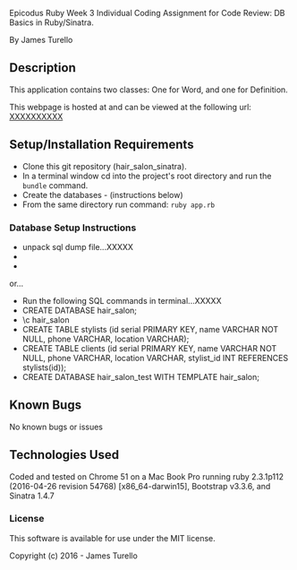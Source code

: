 Epicodus Ruby Week 3 Individual Coding Assignment for Code Review:
DB Basics in Ruby/Sinatra.

By James Turello

## Description

This application contains two classes: One for Word, and one for Definition.

This webpage is hosted at and can be viewed at the following url: [XXXXXXXXXX](http://)

## Setup/Installation Requirements

* Clone this git repository (hair_salon_sinatra).
* In a terminal window cd into the project's root directory and run the `bundle` command.
* Create the databases - (instructions below)
* From the same directory run command: `ruby app.rb`


### Database Setup Instructions

 * unpack sql dump file...XXXXX
 *
 *
 or...
 * Run the following SQL commands in terminal...XXXXX
 * CREATE DATABASE hair_salon;
 * \c hair_salon
 * CREATE TABLE stylists (id serial PRIMARY KEY, name VARCHAR NOT NULL, phone VARCHAR, location VARCHAR);
 * CREATE TABLE clients (id serial PRIMARY KEY, name VARCHAR NOT NULL, phone VARCHAR, location VARCHAR, stylist_id INT REFERENCES stylists(id));
 * CREATE DATABASE hair_salon_test WITH TEMPLATE hair_salon;

## Known Bugs

No known bugs or issues

## Technologies Used

Coded and tested on Chrome 51 on a Mac Book Pro running ruby 2.3.1p112 (2016-04-26 revision 54768) [x86_64-darwin15], Bootstrap v3.3.6, and Sinatra 1.4.7

### License

This software is available for use under the MIT license.

Copyright (c) 2016 - James Turello
